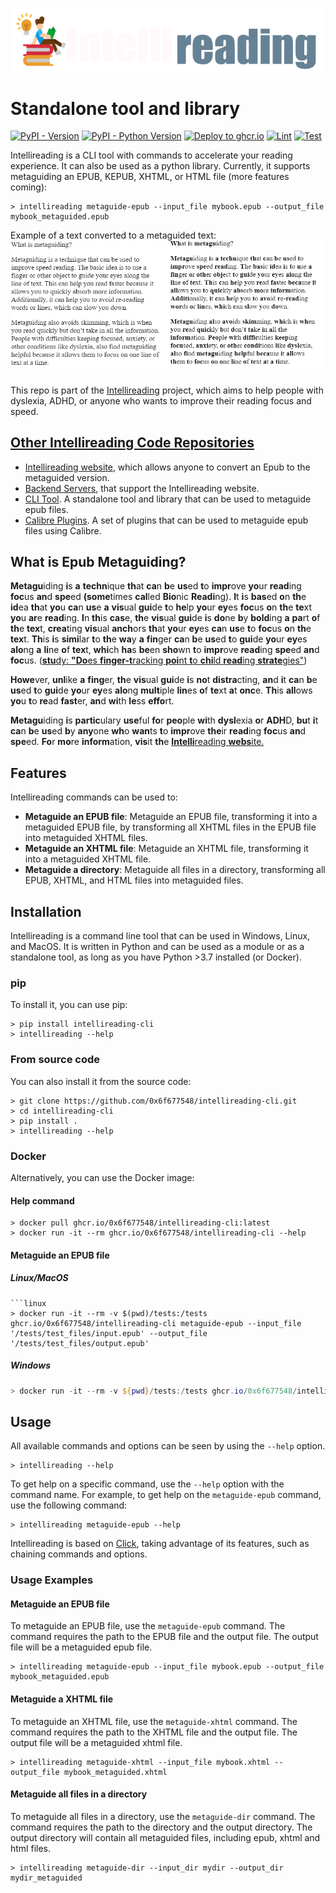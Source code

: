 ![Intellireading.com](https://raw.githubusercontent.com/0x6f677548/intellireading-www/main/src/img/intellireading.png)
# Standalone tool and library

[![PyPI - Version](https://img.shields.io/pypi/v/intellireading-cli.svg)](https://pypi.org/project/intellireading-cli)
[![PyPI - Python Version](https://img.shields.io/pypi/pyversions/intellireading-cli.svg)](https://pypi.org/project/intellireading-cli)
[![Deploy to ghcr.io](https://github.com/0x6f677548/intellireading-backend/actions/workflows/build-and-publish-to-ghcr.yml/badge.svg)](https://github.com/0x6f677548/intellireading-backend/actions/workflows/build-and-publish-to-ghcr.yml)
[![Lint](https://github.com/0x6f677548/intellireading-cli/actions/workflows/lint.yml/badge.svg)](https://github.com/0x6f677548/intellireading-cli/actions/workflows/lint.yml)
[![Test](https://github.com/0x6f677548/intellireading-cli/actions/workflows/test.yml/badge.svg)](https://github.com/0x6f677548/intellireading-cli/actions/workflows/test.yml)


Intellireading is a CLI tool with commands to accelerate your reading experience. It can also be used as a python library.
Currently, it supports metaguiding an EPUB, KEPUB, XHTML, or HTML file (more features coming):
```console
> intellireading metaguide-epub --input_file mybook.epub --output_file mybook_metaguided.epub
```
Example of a text converted to a metaguided text:
![Intellireading.com](https://raw.githubusercontent.com/0x6f677548/intellireading-www/main/src/img/sample.png) 


This repo is part of the [Intellireading](https://intellireading.com/) project, which aims to help people with dyslexia, ADHD, or anyone who wants to improve their reading focus and speed. 

## [Other Intellireading Code Repositories](https://github.com/stars/0x6f677548/lists/intellireading)
- [Intellireading website](https://www.github.com/0x6f677548/intellireading-www), which allows anyone to convert an Epub to the metaguided version.
- [Backend Servers](https://www.github.com/0x6f677548/intellireading-backend), that support the Intellireading website.
- [CLI Tool](https://www.github.com/0x6f677548/intellireading-cli). A standalone tool and library that can be used to metaguide epub files.
- [Calibre Plugins](https://www.github.com/0x6f677548/intellireading-calibre-plugins). A set of plugins that can be used to metaguide epub files using Calibre.


## What is Epub Metaguiding?
**Metagu**iding **i**s **a** **techn**ique **th**at **ca**n **b**e **us**ed **t**o **impr**ove **yo**ur **read**ing **foc**us **an**d **spe**ed **(some**times **cal**led **Bio**nic **Readi**ng). **I**t **i**s **bas**ed **o**n **th**e **id**ea **th**at **yo**u **ca**n **us**e **a** **vis**ual **gui**de **t**o **he**lp **yo**ur **ey**es **foc**us **o**n **th**e **te**xt **yo**u **ar**e **read**ing. **I**n **th**is **cas**e, **th**e **vis**ual **gui**de **i**s **do**ne **b**y **bold**ing **a** **pa**rt **o**f **th**e **tex**t, **crea**ting **vis**ual **anch**ors **th**at **yo**ur **ey**es **ca**n **us**e **t**o **foc**us **o**n **th**e **tex**t. **Th**is **i**s **simi**lar **t**o **th**e **wa**y **a** **fin**ger **ca**n **b**e **us**ed **t**o **gui**de **yo**ur **ey**es **alo**ng **a** **li**ne **o**f **tex**t, **whi**ch **ha**s **be**en **sho**wn **t**o **impr**ove **read**ing **spe**ed **an**d **foc**us. ([**stu**dy: **"Do**es **finger-t**racking **poi**nt **t**o **chi**ld **read**ing **strate**gies"](https://ceur-ws.org/Vol-2769/paper_60.pdf))

**Howe**ver, **unl**ike **a** **fing**er, **th**e **vis**ual **gui**de **i**s **no**t **distra**cting, **an**d **i**t **ca**n **b**e **us**ed **t**o **gui**de **yo**ur **ey**es **alo**ng **mult**iple **lin**es **o**f **te**xt **a**t **onc**e. **Th**is **all**ows **yo**u **t**o **re**ad **fast**er, **an**d **wi**th **le**ss **effo**rt.

**Metagu**iding **i**s **partic**ulary **use**ful **fo**r **peo**ple **wi**th **dysl**exia **o**r **ADH**D, **bu**t **i**t **ca**n **b**e **us**ed **b**y **any**one **wh**o **wan**ts **t**o **impr**ove **the**ir **read**ing **foc**us **an**d **spe**ed. **Fo**r **mo**re **inform**ation, **vis**it **th**e [**Intelli**reading **webs**ite.](https://intellireading.com/)

## Features

Intellireading commands can be used to:
- **Metaguide an EPUB file**: Metaguide an EPUB file, transforming it into a metaguided EPUB file, by transforming all XHTML files in the EPUB file into metaguided XHTML files.
- **Metaguide an XHTML file**: Metaguide an XHTML file, transforming it into a metaguided XHTML file.
- **Metaguide a directory**: Metaguide all files in a directory, transforming all EPUB, XHTML, and HTML files into metaguided files.


## Installation
Intellireading is a command line tool that can be used in Windows, Linux, and MacOS. It is written in Python and can be used as a module or as a standalone tool, as long as you have Python >3.7 installed (or Docker).

### pip
To install it, you can use pip:
```console
> pip install intellireading-cli
> intellireading --help
```

### From source code
You can also install it from the source code:
```console
> git clone https://github.com/0x6f677548/intellireading-cli.git
> cd intellireading-cli
> pip install .
> intellireading --help
```
### Docker
Alternatively, you can use the Docker image:

#### Help command
```console
> docker pull ghcr.io/0x6f677548/intellireading-cli:latest
> docker run -it --rm ghcr.io/0x6f677548/intellireading-cli --help
```

#### Metaguide an EPUB file
##### Linux/MacOS
```console
```linux
> docker run -it --rm -v $(pwd)/tests:/tests ghcr.io/0x6f677548/intellireading-cli metaguide-epub --input_file '/tests/test_files/input.epub' --output_file '/tests/test_files/output.epub'
```
##### Windows
```powershell
> docker run -it --rm -v ${pwd}/tests:/tests ghcr.io/0x6f677548/intellireading-cli metaguide-epub --input_file '/tests/test_files/input.epub' --output_file '/tests/test_files/output.epub'
```



## Usage
All available commands and options can be seen by using the `--help` option.
```console
> intellireading --help
```

To get help on a specific command, use the `--help` option with the command name. For example, to get help on the `metaguide-epub` command, use the following command:
```console
> intellireading metaguide-epub --help
```

Intellireading is based on [Click](https://github.com/pallets/click/), taking advantage of its features, such as chaining commands and options. 

### Usage Examples

#### Metaguide an EPUB file
To metaguide an EPUB file, use the `metaguide-epub` command. The command requires the path to the EPUB file and the output file. The output file will be a metaguided epub file. 

```console
> intellireading metaguide-epub --input_file mybook.epub --output_file mybook_metaguided.epub
```

#### Metaguide a XHTML file
To metaguide an XHTML file, use the `metaguide-xhtml` command. The command requires the path to the XHTML file and the output file. The output file will be a metaguided xhtml file. 

```console
> intellireading metaguide-xhtml --input_file mybook.xhtml --output_file mybook_metaguided.xhtml
```

#### Metaguide all files in a directory
To metaguide all files in a directory, use the `metaguide-dir` command. The command requires the path to the directory and the output directory. The output directory will contain all metaguided files, including epub, xhtml and html files. 

```console
> intellireading metaguide-dir --input_dir mydir --output_dir mydir_metaguided
```

